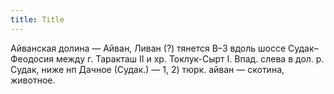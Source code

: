 ```yaml
---
title: Title
---
```


Айванская долина — Айван, Ливан (?) тянется В–З вдоль шоссе Судак–Феодосия между
г. Таракташ II и хр. Токлук-Сырт I. Впад. слева в дол. р. Судак, ниже нп Дачное
(Судак.) — 1, 2) тюрк. айван — скотина, животное.
